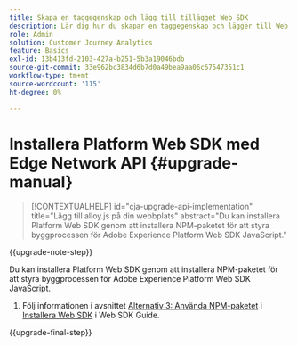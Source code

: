 ```yaml
---
title: Skapa en taggegenskap och lägg till tillägget Web SDK
description: Lär dig hur du skapar en taggegenskap och lägger till Web SDK-tillägget
role: Admin
solution: Customer Journey Analytics
feature: Basics
exl-id: 13b413fd-2103-427a-b251-5b3a19046bdb
source-git-commit: 33e962bc3834d6b7d0a49bea9aa06c67547351c1
workflow-type: tm+mt
source-wordcount: '115'
ht-degree: 0%

---
```


# Installera Platform Web SDK med Edge Network API {#upgrade-manual}

<!-- markdownlint-disable MD034 -->

>[!CONTEXTUALHELP]
>id="cja-upgrade-api-implementation"
>title="Lägg till alloy.js på din webbplats"
>abstract="Du kan installera Platform Web SDK genom att installera NPM-paketet för att styra byggprocessen för Adobe Experience Platform Web SDK JavaScript."

<!-- markdownlint-enable MD034 -->

{{upgrade-note-step}}

Du kan installera Platform Web SDK genom att installera NPM-paketet för att styra byggprocessen för Adobe Experience Platform Web SDK JavaScript.

1. Följ informationen i avsnittet [Alternativ 3: Använda NPM-paketet](https://experienceleague.adobe.com/en/docs/experience-platform/edge/fundamentals/installing-the-sdk#option-3-using-the-npm-package) i [Installera Web SDK](https://experienceleague.adobe.com/en/docs/experience-platform/edge/fundamentals/installing-the-sdk) i Web SDK Guide.

{{upgrade-final-step}}

